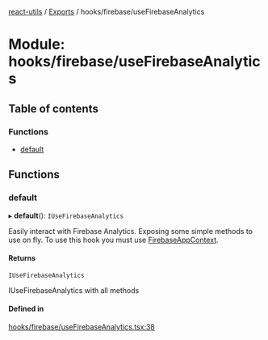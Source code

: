 [react-utils](../README.md) / [Exports](../modules.md) / hooks/firebase/useFirebaseAnalytics

# Module: hooks/firebase/useFirebaseAnalytics

## Table of contents

### Functions

- [default](hooks_firebase_useFirebaseAnalytics.md#default)

## Functions

### default

▸ **default**(): `IUseFirebaseAnalytics`

Easily interact with Firebase Analytics. Exposing some simple methods to use on fly.
To use this hook you must use [FirebaseAppContext](../../contexts/firebase/FirebaseAppContext.tsx).

#### Returns

`IUseFirebaseAnalytics`

IUseFirebaseAnalytics with all methods

#### Defined in

[hooks/firebase/useFirebaseAnalytics.tsx:38](https://github.com/mts88/react-utils/blob/eee399d/lib/hooks/firebase/useFirebaseAnalytics.tsx#L38)
